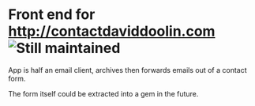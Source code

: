 
# Front end for http://contactdaviddoolin.com ![Still maintained](http://stillmaintained.com/jeffkreeftmeijer/stillmaintained "Still maintained")


App is half an email client, archives then forwards
emails out of a contact form. 

The form itself could be extracted into a gem in the
future.